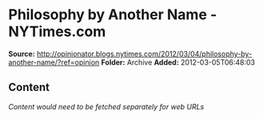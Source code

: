 # Philosophy by Another Name - NYTimes.com

**Source:** http://opinionator.blogs.nytimes.com/2012/03/04/philosophy-by-another-name/?ref=opinion
**Folder:** Archive
**Added:** 2012-03-05T06:48:03




## Content
*Content would need to be fetched separately for web URLs*
